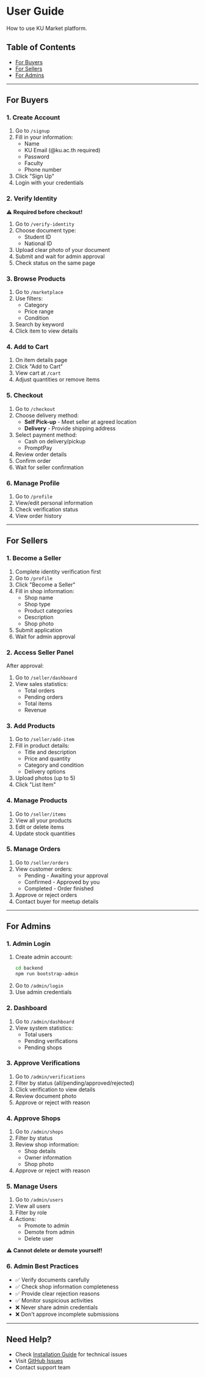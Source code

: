 # User Guide

How to use KU Market platform.

## Table of Contents

- [For Buyers](#for-buyers)
- [For Sellers](#for-sellers)
- [For Admins](#for-admins)

---

## For Buyers

### 1. Create Account

1. Go to `/signup`
2. Fill in your information:
   - Name
   - KU Email (@ku.ac.th required)
   - Password
   - Faculty
   - Phone number
3. Click "Sign Up"
4. Login with your credentials

### 2. Verify Identity

⚠️ **Required before checkout!**

1. Go to `/verify-identity`
2. Choose document type:
   - Student ID
   - National ID
3. Upload clear photo of your document
4. Submit and wait for admin approval
5. Check status on the same page

### 3. Browse Products

1. Go to `/marketplace`
2. Use filters:
   - Category
   - Price range
   - Condition
3. Search by keyword
4. Click item to view details

### 4. Add to Cart

1. On item details page
2. Click "Add to Cart"
3. View cart at `/cart`
4. Adjust quantities or remove items

### 5. Checkout

1. Go to `/checkout`
2. Choose delivery method:
   - **Self Pick-up** - Meet seller at agreed location
   - **Delivery** - Provide shipping address
3. Select payment method:
   - Cash on delivery/pickup
   - PromptPay
4. Review order details
5. Confirm order
6. Wait for seller confirmation

### 6. Manage Profile

1. Go to `/profile`
2. View/edit personal information
3. Check verification status
4. View order history

---

## For Sellers

### 1. Become a Seller

1. Complete identity verification first
2. Go to `/profile`
3. Click "Become a Seller"
4. Fill in shop information:
   - Shop name
   - Shop type
   - Product categories
   - Description
   - Shop photo
5. Submit application
6. Wait for admin approval

### 2. Access Seller Panel

After approval:

1. Go to `/seller/dashboard`
2. View sales statistics:
   - Total orders
   - Pending orders
   - Total items
   - Revenue

### 3. Add Products

1. Go to `/seller/add-item`
2. Fill in product details:
   - Title and description
   - Price and quantity
   - Category and condition
   - Delivery options
3. Upload photos (up to 5)
4. Click "List Item"

### 4. Manage Products

1. Go to `/seller/items`
2. View all your products
3. Edit or delete items
4. Update stock quantities

### 5. Manage Orders

1. Go to `/seller/orders`
2. View customer orders:
   - Pending - Awaiting your approval
   - Confirmed - Approved by you
   - Completed - Order finished
3. Approve or reject orders
4. Contact buyer for meetup details

---

## For Admins

### 1. Admin Login

1. Create admin account:
   ```bash
   cd backend
   npm run bootstrap-admin
   ```
2. Go to `/admin/login`
3. Use admin credentials

### 2. Dashboard

1. Go to `/admin/dashboard`
2. View system statistics:
   - Total users
   - Pending verifications
   - Pending shops

### 3. Approve Verifications

1. Go to `/admin/verifications`
2. Filter by status (all/pending/approved/rejected)
3. Click verification to view details
4. Review document photo
5. Approve or reject with reason

### 4. Approve Shops

1. Go to `/admin/shops`
2. Filter by status
3. Review shop information:
   - Shop details
   - Owner information
   - Shop photo
4. Approve or reject with reason

### 5. Manage Users

1. Go to `/admin/users`
2. View all users
3. Filter by role
4. Actions:
   - Promote to admin
   - Demote from admin
   - Delete user

⚠️ **Cannot delete or demote yourself!**

### 6. Admin Best Practices

- ✅ Verify documents carefully
- ✅ Check shop information completeness
- ✅ Provide clear rejection reasons
- ✅ Monitor suspicious activities
- ❌ Never share admin credentials
- ❌ Don't approve incomplete submissions

---

## Need Help?

- Check [Installation Guide](INSTALLATION.md) for technical issues
- Visit [GitHub Issues](https://github.com/OverCatX/ku-market/issues)
- Contact support team
